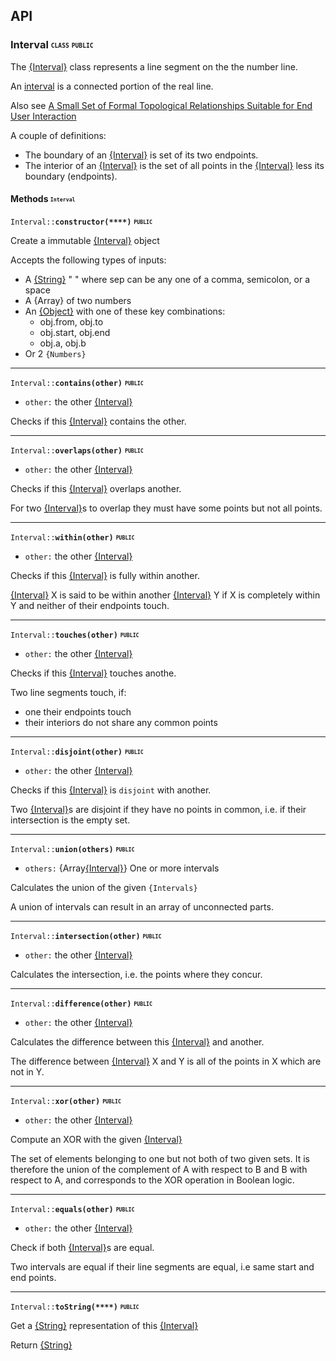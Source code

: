 ## API

### Interval <sub><sup><code>CLASS</code></sup></sub> <sub><sup><code>PUBLIC</code></sup></sub>
The [{Interval}](https://github.com/venkatperi/line-segment-ops/blob/v0.1.0/lib/Interval.coffee#L20) class represents a line segment on the
  the number line.

An [interval](http://mathworld.wolfram.com/Interval.html)
is a connected portion of the real line.

Also see [A Small Set of Formal Topological Relationships Suitable
  for End User Interaction](http://www.gdmc.nl/oosterom/atti.pdf)

A couple of definitions:

* The boundary of an [{Interval}](https://github.com/venkatperi/line-segment-ops/blob/v0.1.0/lib/Interval.coffee#L20) is set of its two endpoints.
* The interior of an [{Interval}](https://github.com/venkatperi/line-segment-ops/blob/v0.1.0/lib/Interval.coffee#L20) is the set of all points
  in the [{Interval}](https://github.com/venkatperi/line-segment-ops/blob/v0.1.0/lib/Interval.coffee#L20) less its boundary (endpoints).


#### Methods <sub><sup><code>Interval</code></sup></sub>


<code>Interval::**constructor(****)**</code> **<sub><sup><code>PUBLIC</code></sup></sub>**


Create a immutable [{Interval}](https://github.com/venkatperi/line-segment-ops/blob/v0.1.0/lib/Interval.coffee#L20) object

Accepts the following types of inputs:

* A [{String}](https://developer.mozilla.org/en-US/docs/Web/JavaScript/Reference/Global_Objects/String) "<number> <sep> <number>" where sep can be any one of
  a comma, semicolon, or a space
* A {Array<Number>} of two numbers
* An [{Object}](https://developer.mozilla.org/en-US/docs/Web/JavaScript/Reference/Global_Objects/Object) with one of these key combinations:
  * obj.from, obj.to
  * obj.start, obj.end
  * obj.a, obj.b
* Or 2 `{Numbers}`
<hr/>

<code>Interval::**contains(**other**)**</code> **<sub><sup><code>PUBLIC</code></sup></sub>**

* <code>other:</code> the other [{Interval}](https://github.com/venkatperi/line-segment-ops/blob/v0.1.0/lib/Interval.coffee#L20) 

Checks if this [{Interval}](https://github.com/venkatperi/line-segment-ops/blob/v0.1.0/lib/Interval.coffee#L20) contains the other.
<hr/>

<code>Interval::**overlaps(**other**)**</code> **<sub><sup><code>PUBLIC</code></sup></sub>**

* <code>other:</code> the other [{Interval}](https://github.com/venkatperi/line-segment-ops/blob/v0.1.0/lib/Interval.coffee#L20)

Checks if this [{Interval}](https://github.com/venkatperi/line-segment-ops/blob/v0.1.0/lib/Interval.coffee#L20) overlaps another.

For two [{Interval}](https://github.com/venkatperi/line-segment-ops/blob/v0.1.0/lib/Interval.coffee#L20)s to overlap they must have some points 
but not all points.
<hr/>

<code>Interval::**within(**other**)**</code> **<sub><sup><code>PUBLIC</code></sup></sub>**

* <code>other:</code> the other [{Interval}](https://github.com/venkatperi/line-segment-ops/blob/v0.1.0/lib/Interval.coffee#L20)

Checks if this [{Interval}](https://github.com/venkatperi/line-segment-ops/blob/v0.1.0/lib/Interval.coffee#L20) is fully within another.

[{Interval}](https://github.com/venkatperi/line-segment-ops/blob/v0.1.0/lib/Interval.coffee#L20) X is said to be within another [{Interval}](https://github.com/venkatperi/line-segment-ops/blob/v0.1.0/lib/Interval.coffee#L20) Y if 
X is completely within Y and neither of their endpoints touch.
<hr/>

<code>Interval::**touches(**other**)**</code> **<sub><sup><code>PUBLIC</code></sup></sub>**

* <code>other:</code> the other [{Interval}](https://github.com/venkatperi/line-segment-ops/blob/v0.1.0/lib/Interval.coffee#L20)

Checks if this [{Interval}](https://github.com/venkatperi/line-segment-ops/blob/v0.1.0/lib/Interval.coffee#L20) touches anothe.

Two line segments touch, if:

* one their endpoints touch
* their interiors do not share any common points
<hr/>

<code>Interval::**disjoint(**other**)**</code> **<sub><sup><code>PUBLIC</code></sup></sub>**

* <code>other:</code> the other [{Interval}](https://github.com/venkatperi/line-segment-ops/blob/v0.1.0/lib/Interval.coffee#L20)

Checks if this [{Interval}](https://github.com/venkatperi/line-segment-ops/blob/v0.1.0/lib/Interval.coffee#L20) is `disjoint` with another.

Two [{Interval}](https://github.com/venkatperi/line-segment-ops/blob/v0.1.0/lib/Interval.coffee#L20)s are disjoint if they have no points in common, 
i.e. if their intersection is the empty set. 
<hr/>

<code>Interval::**union(**others**)**</code> **<sub><sup><code>PUBLIC</code></sup></sub>**

* <code>others:</code> {Array[{Interval}](https://github.com/venkatperi/line-segment-ops/blob/v0.1.0/lib/Interval.coffee#L20)} One or more intervals

Calculates the union of the given `{Intervals}`

A union of intervals can result in an array of unconnected parts.
<hr/>

<code>Interval::**intersection(**other**)**</code> **<sub><sup><code>PUBLIC</code></sup></sub>**

* <code>other:</code> the other [{Interval}](https://github.com/venkatperi/line-segment-ops/blob/v0.1.0/lib/Interval.coffee#L20)

Calculates the intersection, i.e. the points where they concur.
<hr/>

<code>Interval::**difference(**other**)**</code> **<sub><sup><code>PUBLIC</code></sup></sub>**

* <code>other:</code> the other [{Interval}](https://github.com/venkatperi/line-segment-ops/blob/v0.1.0/lib/Interval.coffee#L20)

Calculates the difference between this [{Interval}](https://github.com/venkatperi/line-segment-ops/blob/v0.1.0/lib/Interval.coffee#L20) and another.

The difference between [{Interval}](https://github.com/venkatperi/line-segment-ops/blob/v0.1.0/lib/Interval.coffee#L20) X and Y is all of the points
in X which are not in Y. 
<hr/>

<code>Interval::**xor(**other**)**</code> **<sub><sup><code>PUBLIC</code></sup></sub>**

* <code>other:</code> the other [{Interval}](https://github.com/venkatperi/line-segment-ops/blob/v0.1.0/lib/Interval.coffee#L20)

Compute an XOR with the given [{Interval}](https://github.com/venkatperi/line-segment-ops/blob/v0.1.0/lib/Interval.coffee#L20)

The set of elements belonging to one but not both of two given sets.
It is therefore the union of the complement of A with respect to
B and B with respect to  A, and corresponds to the XOR operation in
Boolean logic.
<hr/>

<code>Interval::**equals(**other**)**</code> **<sub><sup><code>PUBLIC</code></sup></sub>**

* <code>other:</code> the other [{Interval}](https://github.com/venkatperi/line-segment-ops/blob/v0.1.0/lib/Interval.coffee#L20)

Check if both [{Interval}](https://github.com/venkatperi/line-segment-ops/blob/v0.1.0/lib/Interval.coffee#L20)s are equal.

Two intervals are equal if their line segments are equal,
i.e same start and end points.
<hr/>

<code>Interval::**toString(****)**</code> **<sub><sup><code>PUBLIC</code></sup></sub>**


Get a [{String}](https://developer.mozilla.org/en-US/docs/Web/JavaScript/Reference/Global_Objects/String) representation of this [{Interval}](https://github.com/venkatperi/line-segment-ops/blob/v0.1.0/lib/Interval.coffee#L20)

Return [{String}](https://developer.mozilla.org/en-US/docs/Web/JavaScript/Reference/Global_Objects/String)


